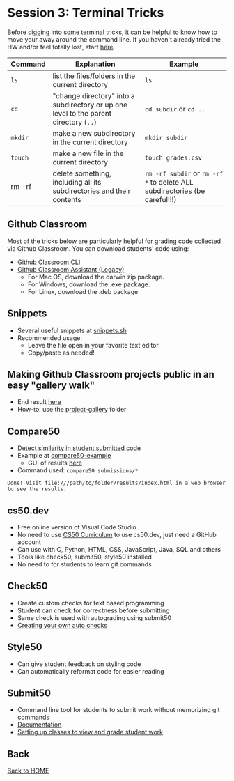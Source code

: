 # Session 3: Terminal Tricks

Before digging into some terminal tricks, it can be helpful to know how to move your away around the command line. If you haven't already tried the HW and/or feel totally lost, start [here](../README.md#suggested-hw-before-session-3-terminal-basics).

| Command | Explanation | Example |
| -- | -- | -- |
| `ls` | list the files/folders in the current directory | `ls`
| `cd` | "change directory" into a subdirectory or up one level to the parent directory (`..`) | `cd subdir` or `cd ..`
| `mkdir` | make a new subdirectory in the current directory | `mkdir subdir`
| `touch` | make a new file in the current directory | `touch grades.csv`
| rm -rf | delete something, including all its subdirectories and their contents | `rm -rf subdir` or `rm -rf *` to delete ALL subdirectories (be careful!!!)

## Github Classroom

Most of the tricks below are particularly helpful for grading code collected via Github Classroom. You can download students' code using:
* [Github Classroom CLI](https://docs.github.com/en/education/manage-coursework-with-github-classroom/teach-with-github-classroom/using-github-classroom-with-github-cli#clone-a-students-assignment-repository)
* [Github Classroom Assistant (Legacy)](https://github.com/github-education-resources/classroom-assistant/releases)
  * For Mac OS, download the darwin zip package.
  * For Windows, download the .exe package.
  * For Linux, download the .deb package.


## Snippets

* Several useful snippets at [snippets.sh](snippets.sh)
* Recommended usage:
  * Leave the file open in your favorite text editor.
  * Copy/paste as needed!

## Making Github Classroom projects public in an easy "gallery walk"

* End result [here](https://brianmueller.github.io/codecode/session3/project-gallery/)
* How-to: use the [project-gallery](project-gallery) folder


## Compare50

* [Detect similarity in student submitted code](https://cs50.readthedocs.io/projects/compare50/en/latest/)
* Example at [compare50-example](compare50-example)
  * GUI of results [here](https://brianmueller.github.io/codecode/session3/compare50-example/results/index.html)
* Command used: `compare50 submissions/*`

```
Done! Visit file:///path/to/folder/results/index.html in a web browser to see the results.
```

## cs50.dev
* Free online version of Visual Code Studio
* No need to use [CS50 Curriculum](https://ap.cs50.school) to use cs50.dev, just need a GitHub account
* Can use with C, Python, HTML, CSS, JavaScript, Java, SQL and others
* Tools like check50, submit50, style50 installed
* No need to for students to learn git commands

## Check50
* Create custom checks for text based programming
* Student can check for correctness before submitting
* Same check is used with autograding using submit50
* [Creating your own auto checks](https://cs50.readthedocs.io/projects/check50/en/latest/)

## Style50
* Can give student feedback on styling code
* Can automatically reformat code for easier reading

## Submit50
* Command line tool for students to submit work without memorizing git commands
* [Documentation](https://cs50.readthedocs.io/submit50/)
* [Setting up classes to view and grade student work](https://www.youtube.com/watch?v=cEINS4-X82A)

## Back

[Back to HOME](../README.md)
